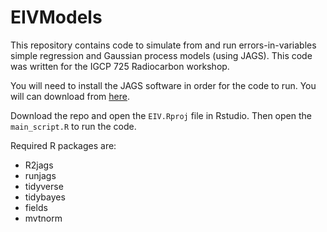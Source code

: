 # EIVModels
This repository contains code to simulate from and run errors-in-variables simple regression and Gaussian process models (using JAGS). This code was written for the IGCP 725 Radiocarbon workshop. 

You will need to install the JAGS software in order for the code to run. You will can download from [here](https://sourceforge.net/projects/mcmc-jags/).

Download the repo and open the `EIV.Rproj` file in Rstudio. Then open the `main_script.R` to run the code. 

Required R packages are: 

  - R2jags
  - runjags
  - tidyverse
  - tidybayes
  - fields
  - mvtnorm

